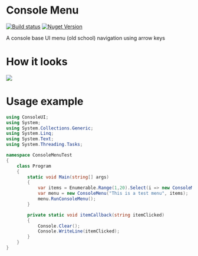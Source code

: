 # Console Menu
[![Build status](https://ci.appveyor.com/api/projects/status/myb3cpel269xv0iu?svg=true)](https://ci.appveyor.com/project/arthurvaverko/consolemenu)
[![Nuget Version](https://img.shields.io/nuget/v/ConsoleUI.ConsoleMenu.svg)](https://www.nuget.org/packages/ConsoleUI.ConsoleMenu/)


A console base UI menu (old school) navigation using arrow keys

# How it looks

![](https://thumbs.gfycat.com/FlawedForkedHochstettersfrog-small.gif)


# Usage example
```C#
using ConsoleUI;
using System;
using System.Collections.Generic;
using System.Linq;
using System.Text;
using System.Threading.Tasks;

namespace ConsoleMenuTest
{
	class Program
	{
		static void Main(string[] args)
		{
			var items = Enumerable.Range(1,20).Select(i => new ConsoleMenuItem($"Item{i}", itemCallback));
			var menu = new ConsoleMenu("This is a test menu", items);
			menu.RunConsoleMenu();
		}

		private static void itemCallback(string itemClicked)
		{
			Console.Clear();
			Console.WriteLine(itemClicked);
		}
	}
}
```


